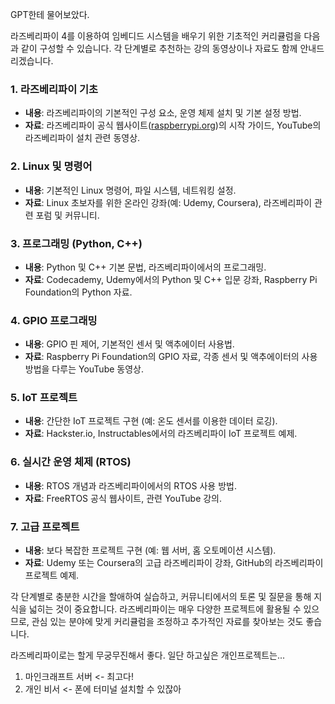 GPT한테 물어보았다.

라즈베리파이 4를 이용하여 임베디드 시스템을 배우기 위한 기초적인 커리큘럼을 다음과 같이 구성할 수 있습니다. 각 단계별로 추천하는 강의 동영상이나 자료도 함께 안내드리겠습니다.

### 1. 라즈베리파이 기초
- **내용**: 라즈베리파이의 기본적인 구성 요소, 운영 체제 설치 및 기본 설정 방법.
- **자료**: 라즈베리파이 공식 웹사이트([raspberrypi.org](https://www.raspberrypi.org))의 시작 가이드, YouTube의 라즈베리파이 설치 관련 동영상.

### 2. Linux 및 명령어
- **내용**: 기본적인 Linux 명령어, 파일 시스템, 네트워킹 설정.
- **자료**: Linux 초보자를 위한 온라인 강좌(예: Udemy, Coursera), 라즈베리파이 관련 포럼 및 커뮤니티.

### 3. 프로그래밍 (Python, C++)
- **내용**: Python 및 C++ 기본 문법, 라즈베리파이에서의 프로그래밍.
- **자료**: Codecademy, Udemy에서의 Python 및 C++ 입문 강좌, Raspberry Pi Foundation의 Python 자료.

### 4. GPIO 프로그래밍
- **내용**: GPIO 핀 제어, 기본적인 센서 및 액추에이터 사용법.
- **자료**: Raspberry Pi Foundation의 GPIO 자료, 각종 센서 및 액추에이터의 사용 방법을 다루는 YouTube 동영상.

### 5. IoT 프로젝트
- **내용**: 간단한 IoT 프로젝트 구현 (예: 온도 센서를 이용한 데이터 로깅).
- **자료**: Hackster.io, Instructables에서의 라즈베리파이 IoT 프로젝트 예제.

### 6. 실시간 운영 체제 (RTOS)
- **내용**: RTOS 개념과 라즈베리파이에서의 RTOS 사용 방법.
- **자료**: FreeRTOS 공식 웹사이트, 관련 YouTube 강의.

### 7. 고급 프로젝트
- **내용**: 보다 복잡한 프로젝트 구현 (예: 웹 서버, 홈 오토메이션 시스템).
- **자료**: Udemy 또는 Coursera의 고급 라즈베리파이 강좌, GitHub의 라즈베리파이 프로젝트 예제.

각 단계별로 충분한 시간을 할애하여 실습하고, 커뮤니티에서의 토론 및 질문을 통해 지식을 넓히는 것이 중요합니다. 라즈베리파이는 매우 다양한 프로젝트에 활용될 수 있으므로, 관심 있는 분야에 맞게 커리큘럼을 조정하고 추가적인 자료를 찾아보는 것도 좋습니다.

라즈베리파이로는 할게 무궁무진해서 좋다.
일단 하고싶은 개인프로젝트는...
1. 마인크래프트 서버 <- 최고다!
2. 개인 비서 <- 폰에 터미널 설치할 수 있잖아